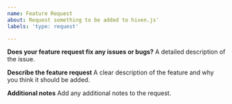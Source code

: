 ```yaml
---
name: Feature Request
about: Request something to be added to hiven.js'
labels: 'type: request'

---
```


**Does your feature request fix any issues or bugs?**
A detailed description of the issue.

**Describe the feature request**
A clear description of the feature and why you think it should be added.

**Additional notes**
Add any additional notes to the request.
